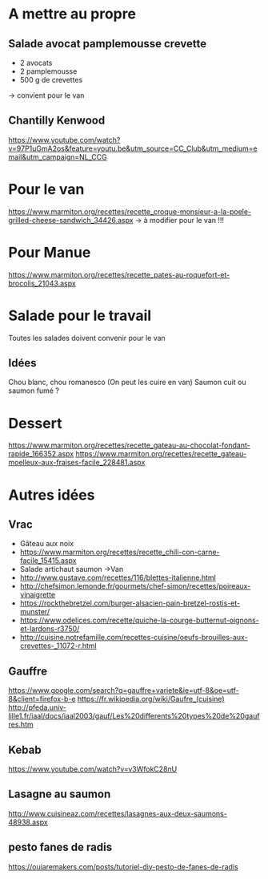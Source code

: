 # A mettre au propre
## Salade avocat pamplemousse crevette
 - 2 avocats
 - 2 pamplemousse
 - 500 g de crevettes

-> convient pour le van

## Chantilly Kenwood
https://www.youtube.com/watch?v=97P1uGmA2os&feature=youtu.be&utm_source=CC_Club&utm_medium=email&utm_campaign=NL_CCG


# Pour le van
https://www.marmiton.org/recettes/recette_croque-monsieur-a-la-poele-grilled-cheese-sandwich_34426.aspx
-> à modifier pour le van !!!

# Pour Manue
https://www.marmiton.org/recettes/recette_pates-au-roquefort-et-brocolis_21043.aspx


# Salade pour le travail
Toutes les salades doivent convenir pour le van
## Idées
Chou blanc, chou romanesco (On peut les cuire en van)
Saumon cuit ou saumon fumé ?

# Dessert
https://www.marmiton.org/recettes/recette_gateau-au-chocolat-fondant-rapide_166352.aspx
https://www.marmiton.org/recettes/recette_gateau-moelleux-aux-fraises-facile_228481.aspx


# Autres idées
## Vrac
 - Gâteau aux noix
 - https://www.marmiton.org/recettes/recette_chili-con-carne-facile_15415.aspx
 - Salade artichaut saumon ->Van
 - http://www.gustave.com/recettes/116/blettes-italienne.html
 - http://chefsimon.lemonde.fr/gourmets/chef-simon/recettes/poireaux-vinaigrette
 - https://rockthebretzel.com/burger-alsacien-pain-bretzel-rostis-et-munster/
 - https://www.odelices.com/recette/quiche-la-courge-butternut-oignons-et-lardons-r3750/
 - http://cuisine.notrefamille.com/recettes-cuisine/oeufs-brouilles-aux-crevettes-_11072-r.html

## Gauffre
https://www.google.com/search?q=gauffre+variete&ie=utf-8&oe=utf-8&client=firefox-b-e
https://fr.wikipedia.org/wiki/Gaufre_(cuisine)
http://pfeda.univ-lille1.fr/iaal/docs/iaal2003/gauf/Les%20differents%20types%20de%20gaufres.htm

## Kebab
https://www.youtube.com/watch?v=v3WfokC28nU

## Lasagne au saumon
http://www.cuisineaz.com/recettes/lasagnes-aux-deux-saumons-48938.aspx

## pesto fanes de radis
https://ouiaremakers.com/posts/tutoriel-diy-pesto-de-fanes-de-radis
